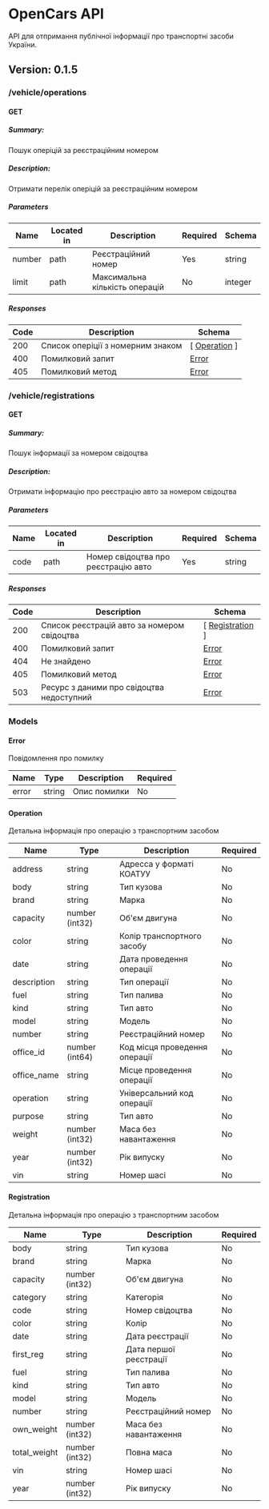 # OpenCars API
API для отпримання публічної інформації про транспортні засоби України.

## Version: 0.1.5

### /vehicle/operations

#### GET
##### Summary:

Пошук оперіцій за реєстраційним номером

##### Description:

Отримати перелік оперіцій за реєстраційним номером

##### Parameters

| Name | Located in | Description | Required | Schema |
| ---- | ---------- | ----------- | -------- | ---- |
| number | path | Реєстраційний номер | Yes | string |
| limit | path | Максимальна кількість операцій | No | integer |

##### Responses

| Code | Description | Schema |
| ---- | ----------- | ------ |
| 200 | Список оперіції з номерним знаком | [ [Operation](#operation) ] |
| 400 | Помилковий запит | [Error](#error) |
| 405 | Помилковий метод | [Error](#error) |

### /vehicle/registrations

#### GET
##### Summary:

Пошук інформації за номером свідоцтва

##### Description:

Отримати інформацію про реєстрацію авто за номером свідоцтва

##### Parameters

| Name | Located in | Description | Required | Schema |
| ---- | ---------- | ----------- | -------- | ---- |
| code | path | Номер свідоцтва про реєстрацію авто | Yes | string |

##### Responses

| Code | Description | Schema |
| ---- | ----------- | ------ |
| 200 | Список реєстрацій авто за номером свідоцтва | [ [Registration](#registration) ] |
| 400 | Помилковий запит | [Error](#error) |
| 404 | Не знайдено | [Error](#error) |
| 405 | Помилковий метод | [Error](#error) |
| 503 | Ресурс з даними про свідоцтва недоступний | [Error](#error) |

### Models


#### Error

Повідомлення про помилку

| Name | Type | Description | Required |
| ---- | ---- | ----------- | -------- |
| error | string | Опис помилки | No |

#### Operation

Детальна інформація про операцію з транспортним засобом

| Name | Type | Description | Required |
| ---- | ---- | ----------- | -------- |
| address | string | Адресса у форматі КОАТУУ | No |
| body | string | Тип кузова | No |
| brand | string | Марка | No |
| capacity | number (int32) | Об'єм двигуна | No |
| color | string | Колір транспортного засобу | No |
| date | string | Дата проведення операції | No |
| description | string | Тип операції | No |
| fuel | string | Тип палива | No |
| kind | string | Тип авто | No |
| model | string | Модель | No |
| number | string | Реєстраційний номер | No |
| office_id | number (int64) | Код місця проведення операції | No |
| office_name | string | Місце проведення операції | No |
| operation | string | Універсальний код операції | No |
| purpose | string | Тип авто | No |
| weight | number (int32) | Маса без навантаження | No |
| year | number (int32) | Рік випуску | No |
| vin | string | Номер шасі | No |

#### Registration

Детальна інформація про операцію з транспортним засобом

| Name | Type | Description | Required |
| ---- | ---- | ----------- | -------- |
| body | string | Тип кузова | No |
| brand | string | Марка | No |
| capacity | number (int32) | Об'єм двигуна | No |
| category | string | Категорія | No |
| code | string | Номер свідоцтва | No |
| color | string | Колір | No |
| date | string | Дата реєстрації | No |
| first_reg | string | Дата першої реєстрації | No |
| fuel | string | Тип палива | No |
| kind | string | Тип авто | No |
| model | string | Модель | No |
| number | string | Реєстраційний номер | No |
| own_weight | number (int32) | Маса без навантаження | No |
| total_weight | number (int32) | Повна маса | No |
| vin | string | Номер шасі | No |
| year | number (int32) | Рік випуску | No |
